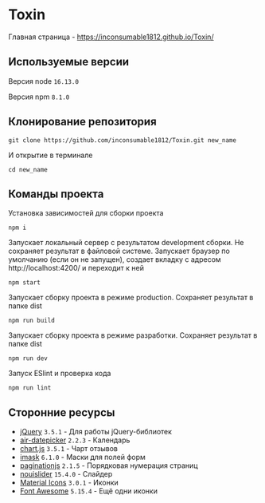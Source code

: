# Toxin

Главная страница - https://inconsumable1812.github.io/Toxin/

## Используемые версии

Версия node `16.13.0`

Версия npm `8.1.0`

## Клонирование репозитория

`git clone https://github.com/inconsumable1812/Toxin.git new_name`

И открытие в терминале

`cd new_name`

## Команды проекта

Установка зависимостей для сборки проекта

`npm i`

Запускает локальный сервер с результатом development cборки. Не сохраняет результат в файловой системе. Запускает браузер по умолчанию (если он не запущен), создает вкладку с адресом http://localhost:4200/ и переходит к ней

`npm start`

Запускает сборку проекта в режиме production. Сохраняет результат в папке dist

`npm run build`

Запускает сборку проекта в режиме разработки. Сохраняет результат в папке dist

`npm run dev`

Запуск ESlint и проверка кода

`npm run lint`

## Сторонние ресурсы

- [jQuery](https://www.npmjs.com/package/jquery) `3.5.1` - Для работы jQuery-библиотек
- [air-datepicker](http://t1m0n.name/air-datepicker/docs/index-ru.html) `2.2.3` - Календарь
- [chart.js](https://www.chartjs.org/) `3.5.1` - Чарт отзывов
- [imask](https://imask.js.org/) `6.1.0` - Маски для полей форм
- [paginationjs](https://pagination.js.org/) `2.1.5` - Порядковая нумерация страниц
- [nouislider](https://refreshless.com/nouislider/) `15.4.0` - Слайдер
- [Material Icons](http://google.github.io/material-design-icons/) `3.0.1` - Иконки
- [Font Awesome](https://fontawesome.ru/) `5.15.4` - Ещё одни иконки
